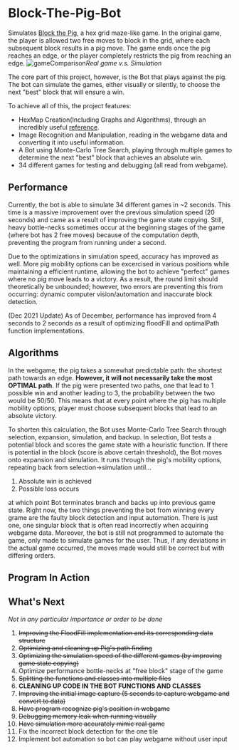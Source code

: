 # Block-The-Pig-Bot

Simulates [Block the Pig](https://www.coolmathgames.com/0-block-the-pig), a hex grid maze-like game. In the original game, the player is allowed two free moves to block in the grid, where each subsequent block results in a pig move. The game ends once the pig reaches an edge, or the player completely restricts the pig from reaching an edge.
![gameComparison](https://user-images.githubusercontent.com/70815649/136258625-01b810d5-04cb-4a54-83ad-7d86588e78b2.PNG)_Real game v.s. Simulation_


The core part of this project, however, is the Bot that plays against the pig. The bot can simulate the games, either visually or silently, to choose the next "best" block that will ensure a win.

To achieve all of this, the project features:
* HexMap Creation(Including Graphs and Algorithms), through an incredibly useful [reference](https://www.redblobgames.com/grids/hexagons/).
* Image Recognition and Manipulation, reading in the webgame data and converting it into useful information.
* A Bot using Monte-Carlo Tree Search, playing through multiple games to determine the next "best" block that achieves an absolute win.
* 34 different games for testing and debugging (all read from webgame).

## Performance
Currently, the bot is able to simulate 34 different games in ~2 seconds. This time is a massive improvement over the previous simulation speed (20 seconds) and came as a result of improving the game state copying. Still, heavy bottle-necks sometimes occur at the beginning stages of the game (where bot has 2 free moves) because of the computation depth, preventing the program from running under a second.

Due to the optimizations in simulation speed, accuracy has improved as well. More pig mobility options can be excercised in various positions while maintaining a efficient runtime, allowing the bot to achieve "perfect" games where no pig move leads to a victory. As a result, the round limit should theoretically be unbounded; however, two errors are preventing this from occurring: dynamic computer vision/automation and inaccurate block detection.

(Dec 2021 Update)
As of December, performance has improved from 4 seconds to 2 seconds as a result of optimizing floodFill and optimalPath function implementations.

## Algorithms
In the webgame, the pig takes a somewhat predictable path: the shortest path towards an edge. **However, it will not necessarily take the most OPTIMAL path**. If the pig were presented two paths, one that lead to 1 possible win and another leading to 3, the probability between the two would be 50/50. This means that at every point where the pig has multiple mobility options, player must choose subsequent blocks that lead to an absolute victory. 

To shorten this calculation, the Bot uses Monte-Carlo Tree Search through selection, expansion, simulation, and backup. In selection, Bot tests a potential block and scores the game state with a heuristic function. If there is potential in the block (score is above certain threshold), the Bot moves onto expansion and simulation. It runs through the pig's mobility options, repeating back from selection->simulation until...
1. Absolute win is achieved
2. Possible loss occurs

at which point Bot terminates branch and backs up into previous game state. Right now, the two things preventing the bot from winning every grame are the faulty block detection and input automation. There is just one, one singular block that is often read incorrectly when acquiring webgame data. Moreover, the bot is still not programmed to automate the game, only made to simulate games for the user. Thus, if any deviations in the actual game occurred, the moves made would still be correct but with differing orders.

## Program In Action


## What's Next
_Not in any particular importance or order to be done_
1. ~~Improving the FloodFill implementation and its corresponding data structure~~
2. ~~Optimizing and cleaning up Pig's path finding~~
3. ~~Optimizing the simulation speed of the different games (by improving game state copying)~~
4. Optimize performance bottle-necks at "free block" stage of the game
5. ~~Splitting the functions and classes into multiple files~~
6. **CLEANING UP CODE IN THE BOT FUNCTIONS AND CLASSES**
7. ~~Improving the initial image capture (5 seconds to capture webgame and convert to data)~~
8. ~~Have program recognize pig's position in webgame~~
9. ~~Debugging memory leak when running visually~~
10. ~~Have simulation more accurately mimic real game~~
11. Fix the incorrect block detection for the one tile
12. Implement bot automation so bot can play webgame without user input
